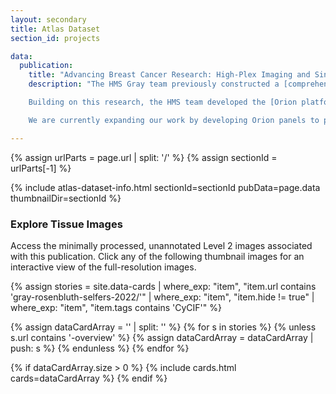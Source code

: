 ```yaml
---
layout: secondary
title: Atlas Dataset
section_id: projects

data:
  publication:
    title: "Advancing Breast Cancer Research: High-Plex Imaging and Single-Cell Profiling for Early Detection and Biomarker Discovery"
    description: "The HMS Gray team previously constructed a [comprehensive human breast atlas](https://www.graybrcaatlas.org/atlas-datasets/gray-rosenbluth-selfors-2022/) by integrating single-cell proteomics and transcriptomics, which revealed distinct epithelial subtypes linked to age, parity, and BRCA2 mutation status. A significant discovery from this work was the identification of basal-luminal (BL) alveolar cells, a hybrid cell population that expresses both basal/myoepithelial and luminal markers, demonstrating low transcriptional lineage fidelity. These cells accumulate with age, are regulated by TGFβ signaling, and exhibit gene expression profiles similar to basal-like breast cancers, suggesting a potential role in tumor initiation and progression. <br><br>

    Building on this research, the HMS team developed the [Orion platform](https://doi.org/10.1038/s43018-023-00576-1), a high-plex immunofluorescence imaging system capable of capturing same-section imaging of H&E-stained and multiplexed immunofluorescence (IF) imaging in whole-slide formats. By integrating immunofluorescence with traditional histology, we demonstrated its ability to enhance biomarker discovery for predicting disease progression. The findings underscore the promise of multimodal tissue imaging in improving diagnostic precision, prognostic accuracy, and biomarker development in oncology. <br><br>

    We are currently expanding our work by developing Orion panels to profile large cohorts of BRCA samples. The primary objective is to identify early-stage lesions using cutting-edge single-cell technology, which may pave the way for early detection strategies for BRCA-associated carcinogenesis and provide potential therapeutic insights for affected patients. In our pilot study, we successfully profiled 15 BRCA patient samples and 3 wild-type controls, using two distinct Orion panels followed by H&E histology. This dataset represents an unprecedented resource for understanding the biological and histological underpinnings of early cancer development, offering critical insights into BRCA-driven tumorigenesis."

---
```


{% assign urlParts = page.url | split: '/' %}
{% assign sectionId = urlParts[-1] %}

{% include atlas-dataset-info.html
    sectionId=sectionId
    pubData=page.data
    thumbnailDir=sectionId %}

### Explore Tissue Images
Access the minimally processed, unannotated Level 2 images associated with this publication. Click any of the following thumbnail images for an interactive view of the full-resolution images.

{%
    assign stories = site.data-cards
    | where_exp: "item", "item.url contains 'gray-rosenbluth-selfers-2022/'"
    | where_exp: "item", "item.hide != true"
    | where_exp: "item", "item.tags contains 'CyCIF'"
%}

{% assign dataCardArray = '' | split: '' %}
{% for s in stories %}
  {% unless s.url contains '-overview' %}
    {% assign dataCardArray = dataCardArray | push: s %}
  {% endunless %}
{% endfor %}

{% if dataCardArray.size > 0 %}
  {% include cards.html cards=dataCardArray %}
{% endif %}
